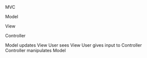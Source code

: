 MVC

Model

View

Controller

Model updates View
User sees View
User gives input to Controller
Controller manipulates Model